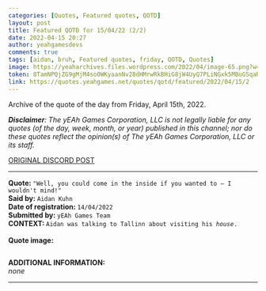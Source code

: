 ```yaml
---
categories: [Quotes, Featured quotes, QOTD]
layout: post
title: Featured QOTD for 15/04/22 (2/2)
date: 2022-04-15 20:27
author: yeahgamesdevs
comments: true
tags: [aidan, bruh, Featured quotes, friday, QOTD, Quotes]
image: https://yeaharchives.files.wordpress.com/2022/04/image-65.png?w=410
token: 8TamNPQjZG9gMjM4so0WKyaanNv28dHMrwRkBHiG8jW4UyQ7PLiNGxk5MBuGSqaRilur53vFSr9dUwGLzLsY9mUeX389bSBZuEgy9ffmsyzpbhNdiDmp8kJN0HhK12l525sEsHsAtqfA
link: https://quotes.yeahgames.net/quotes/qotd/featured/2022/04/15/2
---
```

<!-- wp:paragraph -->
<p>Archive of the quote of the day from Friday, April 15th, 2022. </p>
<!-- /wp:paragraph -->

<!-- wp:paragraph -->
<p><em><strong>Disclaimer</strong>: The yEAh Games Corporation, LLC is not legally liable for any quotes (of the day, week, month, or year) published in this channel; nor do these quotes reflect the opinion(s) of The yEAh Games Corporation, LLC or its staff.</em><a href="https://cdn.discordapp.com/attachments/958100064079839303/964566123628609628/unknown.png"></a></p>
<!-- /wp:paragraph -->

<!-- wp:buttons {"layout":{"type":"flex","justifyContent":"left"}} -->
<div class="wp-block-buttons"><!-- wp:button {"textColor":"vivid-cyan-blue","align":"center","style":{"border":{"radius":"18px"}},"className":"is-style-fill"} -->
<div class="wp-block-button aligncenter is-style-fill"><a class="wp-block-button__link has-vivid-cyan-blue-color has-text-color wp-element-button" href="https://discord.com/channels/887052880782176266/958100064079839303/964711917149110312" style="border-radius:18px;">ORIGINAL DISCORD POST</a></div>
<!-- /wp:button --></div>
<!-- /wp:buttons -->

<!-- wp:separator {"align":"center","className":"is-style-wide"} -->
<hr class="wp-block-separator aligncenter has-alpha-channel-opacity is-style-wide" />
<!-- /wp:separator -->

<!-- wp:paragraph -->
<p><strong>Quote: </strong><code>"Well, you could come in the inside if you wanted to — I wouldn't mind!"</code><br><strong>Said by: </strong><code>Aidan Kuhn</code><br><strong>Date of registration: </strong><code>14/04/2022</code> <br><strong>Submitted by: </strong><code>yEAh Games Team</code><br><strong>CONTEXT: </strong><code>Aidan was talking to Tallinn about visiting his <em>house</em>.</code><br><br><strong>Quote image:</strong></p>
<!-- /wp:paragraph -->

<!-- wp:image {"id":360,"sizeSlug":"large","linkDestination":"none"} -->
<figure class="wp-block-image size-large"><img src="https://yeaharchives.files.wordpress.com/2022/04/image-65.png?w=410" alt="" class="wp-image-360" /></figure>
<!-- /wp:image -->

<!-- wp:paragraph -->
<p><strong>ADDITIONAL INFORMATION:</strong><br><em>none</em></p>
<!-- /wp:paragraph -->

<!-- wp:separator {"className":"is-style-wide"} -->
<hr class="wp-block-separator has-alpha-channel-opacity is-style-wide" />
<!-- /wp:separator -->
